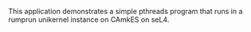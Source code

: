 <!--
     Copyright 2017, Data61, CSIRO (ABN 41 687 119 230)

     SPDX-License-Identifier: CC-BY-SA-4.0
-->

This application demonstrates a simple pthreads program that runs in a
rumprun unikernel instance on CAmkES on seL4.